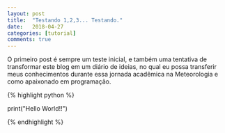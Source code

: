 ```yaml
---
layout: post
title:  "Testando 1,2,3... Testando."
date:   2018-04-27 
categories: [tutorial]
comments: true
---
```


O primeiro post é sempre um teste inicial, e também uma tentativa de transformar este blog em um diário de ideias, no qual eu possa transferir meus conhecimentos durante essa jornada acadêmica na Meteorologia e como apaixonado em programação.

<!--more-->

{% highlight python %}

print("Hello World!!")

{% endhighlight %}

